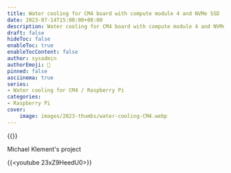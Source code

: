 ```yaml
---
title: Water cooling for CM4 board with compute module 4 and NVMe SSD
date: 2023-07-14T15:00:00+00:00
description: Water cooling for CM4 board with compute module 4 and NVMe SSD
draft: false
hideToc: false
enableToc: true
enableTocContent: false
author: sysadmin
authorEmoji: 🐧
pinned: false
asciinema: true
series:
- Water cooling for CM4 / Raspberry Pi
categories:
- Raspberry Pi
cover:
    image: images/2023-thumbs/water-cooling-CM4.webp
---
```


{{<youtube s1hE9rTVnR8>}}

Michael Klement's project

{{<youtube 23xZ9HeedU0>}}